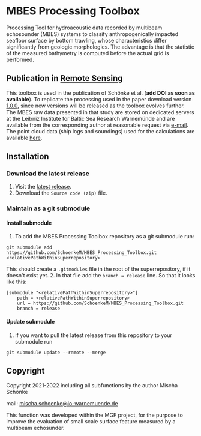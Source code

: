 # MBES Processing Toolbox
Processing Tool for hydroacoustic data recorded by multibeam echosounder (MBES) systems to classify anthropogenically impacted seafloor surface by bottom trawling, whose characteristics differ significantly from geologic morphologies. The advantage is that the statistic of the measured bathymetry is computed before the actual grid is performed.

## Publication in [Remote Sensing](https://www.mdpi.com/journal/remotesensing)
This toolbox is used in the publication of Schönke et al. (**add DOI as soon as available**). To replicate the processing used in the paper download version [1.0.0](https://github.com/SchoenkeM/MBES_Processing_Toolbox/releases/1.0.0), since new versions will be released as the toolbox evolves further. The MBES raw data presented in that study are stored on dedicated servers at the Leibniz Institute for Baltic Sea Research Warnemünde and are available from the corresponding author at reasonable request via [e-mail](mailto:mischa.schoenke@io-warnemuende.de). The point cloud data (ship logs and soundings) used for the calculations are available [here](https://doi.org/10.5281/zenodo.6597161).

## Installation
### Download the latest release
1. Visit the [latest release](https://github.com/SchoenkeM/MBES_Processing_Toolbox/releases/latest/).
2. Download the `Source code (zip)` file.

### Maintain as a git submodule
#### Install submodule
1. To add the MBES Processing Toolbox repository as a git submodule run:
```
git submodule add https://github.com/SchoenkeM/MBES_Processing_Toolbox.git <relativePathWithinSuperrepository>
```
This should create a `.gitmodules` file in the root of the superrepository, if it doesn't exist yet.
2. In that file add the `branch = release` line. So that it looks like this:
```
[submodule "<relativePathWithinSuperrepository>"]
	path = <relativePathWithinSuperrepository>
	url = https://github.com/SchoenkeM/MBES_Processing_Toolbox.git
	branch = release
```

#### Update submodule
1. If you want to pull the latest release from this repository to your submodule run
```
git submodule update --remote --merge
```

## Copyright

Copyright 2021-2022 including all subfunctions by the author Mischa Schönke

mail: mischa.schoenke@io-warnemuende.de

This function was developed within the MGF project, for the purpose
to improve the evaluation of small scale surface feature measured
by a multibeam echosunder.
